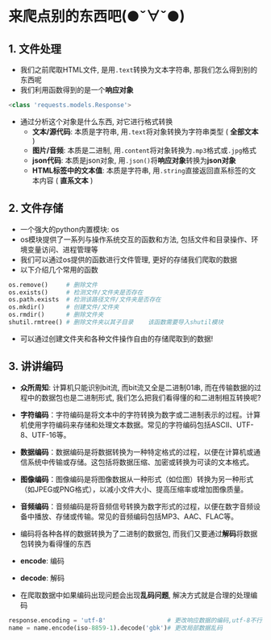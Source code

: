 # 来爬点别的东西吧(●ˇ∀ˇ●)

## 1. 文件处理

-   我们之前爬取HTML文件, 是用`.text`转换为文本字符串, 那我们怎么得到别的东西呢
-   我们利用函数得到的是一个**响应对象**

```py
<class 'requests.models.Response'>
```

-   通过分析这个对象是什么东西, 对它进行格式转换
    -   **文本/源代码**: 本质是字符串, 用`.text`将对象转换为字符串类型 ( **全部文本** )
    -   **图片/音频**: 本质是二进制, 用`.content`将对象转换为`.mp3`格式或`.jpg`格式
    -   **json代码**: 本质是json对象, 用`.json()`将**响应对象**转换为**json对象**
    -   **HTML标签中的文本值**: 本质是字符串, 用`.string`直接返回直系标签的文本内容 ( **直系文本** )

## 2. 文件存储

-   一个强大的python内置模块: os
-   os模块提供了一系列与操作系统交互的函数和方法, 包括文件和目录操作、环境变量访问、进程管理等
-   我们可以通过os提供的函数进行文件管理, 更好的存储我们爬取的数据
-   以下介绍几个常用的函数

```py
os.remove()		# 删除文件
os.exists() 	# 检测文件/文件夹是否存在
os.path.exists 	# 检测该路径文件/文件夹是否存在
os.mkdir()		# 创建文件/文件夹
os.rmdir()		# 删除文件夹
shutil.rmtree()	# 删除文件夹以其子目录	该函数需要导入shutil模块
```

-   可以通过创建文件夹和各种文件操作自由的存储爬取到的数据!

## 3. 讲讲编码

-   **众所周知**: 计算机只能识别bit流, 而bit流又全是二进制01串, 而在传输数据的过程中的数据包也是二进制形式, 我们怎么把我们看得懂的和二进制相互转换呢?
-   **字符编码**：字符编码是将文本中的字符转换为数字或二进制表示的过程。计算机使用字符编码来存储和处理文本数据。常见的字符编码包括ASCII、UTF-8、UTF-16等。
-   **数据编码**：数据编码是将数据转换为一种特定格式的过程，以便在计算机或通信系统中传输或存储。这包括将数据压缩、加密或转换为可读的文本格式。
-   **图像编码**：图像编码是将图像数据从一种形式（如位图）转换为另一种形式（如JPEG或PNG格式），以减小文件大小、提高压缩率或增加图像质量。
-   **音频编码**：音频编码是将音频信号转换为数字形式的过程，以便在数字音频设备中播放、存储或传输。常见的音频编码包括MP3、AAC、FLAC等。
-   编码将各种各样的数据转换为了二进制的数据包, 而我们又要通过**解码**将数据包转换为看得懂的东西
-   **encode**: 编码
-   **decode**: 解码

-   在爬取数据中如果编码出现问题会出现**乱码问题**, 解决方式就是合理的处理编码

```py
response.encoding = 'utf-8'					# 更改响应数据的编码,utf-8不行就换gbk
name = name.encode(iso-8859-1).decode('gbk')# 更改局部数据乱码
```

